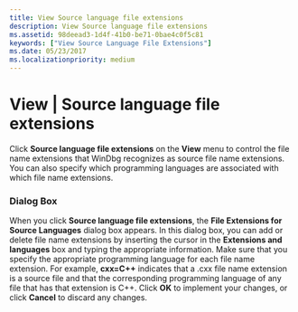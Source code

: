 ```yaml
---
title: View Source language file extensions
description: View Source language file extensions
ms.assetid: 98deead3-1d4f-41b0-be71-0bae4c0f5c81
keywords: ["View Source Language File Extensions"]
ms.date: 05/23/2017
ms.localizationpriority: medium
---
```


# View | Source language file extensions


Click **Source language file extensions** on the **View** menu to control the file name extensions that WinDbg recognizes as source file name extensions. You can also specify which programming languages are associated with which file name extensions.

### <span id="dialog_box"></span><span id="DIALOG_BOX"></span>Dialog Box

When you click **Source language file extensions**, the **File Extensions for Source Languages** dialog box appears. In this dialog box, you can add or delete file name extensions by inserting the cursor in the **Extensions and languages** box and typing the appropriate information. Make sure that you specify the appropriate programming language for each file name extension. For example, **cxx=C++** indicates that a .cxx file name extension is a source file and that the corresponding programming language of any file that has that extension is C++. Click **OK** to implement your changes, or click **Cancel** to discard any changes.

 

 





